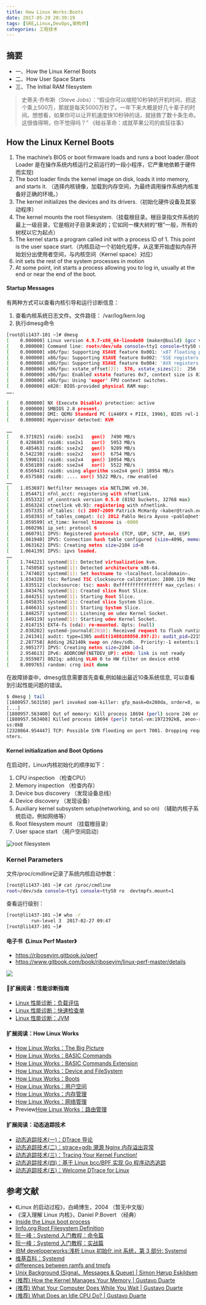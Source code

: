 ```yaml
---
title: How Linux Works:Boots
date: 2017-05-29 20:39:19
tags: [SRE,Linux,DevOps,架构师]
categories: 工程技术
---
```

## 摘要
- 一、How the Linux Kernel Boots
- 二、How User Space Starts
- 三、The Initial RAM filesystem

<!--more-->

>史蒂夫·乔布斯（Steve Jobs）：“假设你可以缩短10秒钟的开机时间，把这个乘上500万，那就是每天5000万秒了。一年下来大概是好几十辈子的时间。想想看，如果你可以让开机速度快10秒钟的话，就拯救了数十条生命。这很值得啊，你不觉得吗？”  《硅谷革命：成就苹果公司的疯狂往事》

## How the Linux Kernel Boots
1. The machine’s BIOS or boot firmware loads and runs a boot loader.(Boot Loader 是在操作系统内核运行之前运行的一段小程序，它严重地依赖于硬件而实现)
2. The boot loader finds the kernel image on disk, loads it into memory, and starts it. （选择内核镜像，加载到内存空间，为最终调用操作系统内核准备好正确的环境。）
3.  The kernel initializes the devices and its drivers.（初始化硬件设备及其驱动程序）
4.  The kernel mounts the root filesystem.（挂载根目录。根目录指文件系统的最上一级目录，它是相对子目录来说的；它如同一棵大树的“根”一般，所有的树杈以它为起点）
5.  The kernel starts a program called init with a process ID of 1. This point is the user space start.（内核启动一个初始化程序，从这里开始虚拟内存开始划分出使用者空间，与内核空间（Kernel space）对应）
6.  init sets the rest of the system processes in motion
7.  At some point, init starts a process allowing you to log in, usually at the end or near the end of the boot.

#### Startup Messages
有两种方式可以查看内核引导和运行诊断信息：
1. 查看内核系统日志文件。文件路径： /var/log/kern.log
2.  执行dmesg命令
```bash
[root@li1437-101 ~]# dmesg
[    0.000000] Linux version 4.9.7-x86_64-linode80 (maker@build) (gcc version 4.7.2 (Debian 4.7.2-5) ) #2 SMP Thu Feb 2 15:43:55 EST 2017
[    0.000000] Command line: root=/dev/sda console=tty1 console=ttyS0 ro  devtmpfs.mount=1
[    0.000000] x86/fpu: Supporting XSAVE feature 0x001: 'x87 floating point registers'
[    0.000000] x86/fpu: Supporting XSAVE feature 0x002: 'SSE registers'
[    0.000000] x86/fpu: Supporting XSAVE feature 0x004: 'AVX registers'
[    0.000000] x86/fpu: xstate_offset[2]:  576, xstate_sizes[2]:  256
[    0.000000] x86/fpu: Enabled xstate features 0x7, context size is 832 bytes, using 'standard' format.
[    0.000000] x86/fpu: Using 'eager' FPU context switches.
[    0.000000] e820: BIOS-provided physical RAM map:
…….

[    0.000000] NX (Execute Disable) protection: active
[    0.000000] SMBIOS 2.8 present.
[    0.000000] DMI: QEMU Standard PC (i440FX + PIIX, 1996), BIOS rel-1.9.1-0-gb3ef39f-prebuilt.qemu-project.org 04/01/2014
[    0.000000] Hypervisor detected: KVM

……
[    0.371925] raid6: sse2x1   gen()  7490 MB/s
[    0.428689] raid6: sse2x1   xor()  5953 MB/s
[    0.485463] raid6: sse2x2   gen()  9289 MB/s
[    0.542230] raid6: sse2x2   xor()  6754 MB/s
[    0.599013] raid6: sse2x4   gen() 10954 MB/s
[    0.656189] raid6: sse2x4   xor()  5522 MB/s
[    0.656943] raid6: using algorithm sse2x4 gen() 10954 MB/s
[    0.657588] raid6: .... xor() 5522 MB/s, rmw enabled
……
[    1.053697] Netfilter messages via NETLINK v0.30.
[    1.054471] nfnl_acct: registering with nfnetlink.
[    1.055332] nf_conntrack version 0.5.0 (8192 buckets, 32768 max)
[    1.056324] ctnetlink v0.93: registering with nfnetlink.
[    1.057335] nf_tables: (c) 2007-2009 Patrick McHardy <kaber@trash.net>
[    1.058393] nf_tables_compat: (c) 2012 Pablo Neira Ayuso <pablo@netfilter.org>
[    1.059599] xt_time: kernel timezone is -0000
[    1.060296] ip_set: protocol 6
[    1.060791] IPVS: Registered protocols (TCP, UDP, SCTP, AH, ESP)
[    1.061940] IPVS: Connection hash table configured (size=4096, memory=64Kbytes)
[    1.063162] IPVS: Creating netns size=2104 id=0
[    1.064139] IPVS: ipvs loaded.
……
[    1.744221] systemd[1]: Detected virtualization kvm.
[    1.745058] systemd[1]: Detected architecture x86-64.
[    1.747402] systemd[1]: Set hostname to <localhost.localdomain>.
[    1.834328] tsc: Refined TSC clocksource calibration: 2800.119 MHz
[    1.835512] clocksource: tsc: mask: 0xffffffffffffffff max_cycles: 0x285cb16f950, max_idle_ns: 440795333193 ns
[    1.843476] systemd[1]: Created slice Root Slice.
[    1.844251] systemd[1]: Starting Root Slice.
[    1.845835] systemd[1]: Created slice System Slice.
[    1.846631] systemd[1]: Starting System Slice.
[    1.848257] systemd[1]: Listening on udev Kernel Socket.
[    1.849119] systemd[1]: Starting udev Kernel Socket.
[    2.014715] EXT4-fs (sda): re-mounted. Opts: (null)
[    2.038202] systemd-journald[2010]: Received request to flush runtime journal from PID 1
[    2.241341] audit: type=1305 audit(1488188850.897:2): audit_pid=2215 old=0 auid=4294967295 ses=4294967295 res=1
[    2.287758] Adding 262140k swap on /dev/sdb.  Priority:-1 extents:1 across:262140k FS
[    2.905177] IPVS: Creating netns size=2104 id=1
[    2.954613] IPv6: ADDRCONF(NETDEV_UP): eth0: link is not ready
[    2.955987] 8021q: adding VLAN 0 to HW filter on device eth0
[    8.009765] random: crng init done
```

在故障排查中，dmesg信息需要首先查看,例如输出最近10条系统信息,
可以查看到引起性能问题的错误。
```bash
$ dmesg | tail
[1880957.563150] perl invoked oom-killer: gfp_mask=0x280da, order=0, oom_score_adj=0
[...]
[1880957.563400] Out of memory: Kill process 18694 (perl) score 246 or sacrifice child
[1880957.563408] Killed process 18694 (perl) total-vm:1972392kB, anon-rss:1953348kB, file-r
ss:0kB
[2320864.954447] TCP: Possible SYN flooding on port 7001. Dropping request. Check SNMP cou
nters.
```

#### Kernel initialization and Boot Options

在启动时，Linux内核初始化的顺序如下：

1. CPU inspection （检查CPU）
2.  Memory inspection （检查内存）
3.  Device bus discovery （发现设备总线）
4.  Device discovery （发现设备）
5.  Auxiliary kernel subsystem setup(networking, and so on) （辅助内核子系统启动，例如网络等）
6.  Root filesystem mount （挂载根目录）
7.  User space start （用户空间启动）

![root filesystem](http://riboseyim-qiniu.riboseyim.com/Linux_kernel_root_filesystem.png)

### Kernel Parameters

文件/proc/cmdline记录了系统内核启动参数：
```bash
[root@li1437-101 ~]# cat /proc/cmdline
root=/dev/sda console=tty1 console=ttyS0 ro  devtmpfs.mount=1
```
查看运行级别：
```bash
[root@li1437-101 ~]# who -r
		 run-level 3  2017-02-27 09:47
[root@li1437-101 ~]#
```

#### 电子书《Linux Perf Master》

- https://riboseyim.gitbook.io/perf
- https://www.gitbook.com/book/riboseyim/linux-perf-master/details

![](http://riboseyim-qiniu.riboseyim.com/banner-LPM-201803.png)

#### 扩展阅读：性能诊断指南
- [Linux 性能诊断：负载评估](https://riboseyim.com/2017/12/11/Linux-Perf-Load/)
- [Linux 性能诊断：快速检查单](https://riboseyim.com/2017/12/11/Linux-Perf-Netflix/)
- [Linux 性能诊断：JVM](https://riboseyim.com/2018/08/07/Linux-Perf-JVM/)

#### 扩展阅读：How Linux Works
- [How Linux Works：The Big Picture](https://riboseyim.com/2019/04/21/Linux-Works/)
- [How Linux Works：BASIC Commands](https://riboseyim.com/2017/04/26/Linux-Commands/)
- [How Linux Works：BASIC Commands Extension](https://riboseyim.com/2018/09/03/Linux-Commands-New/)
- [How Linux Works：Device and FileSystem](https://riboseyim.com/2018/06/07/Linux-Works-FileSystem/)
- [How Linux Works：Boots](https://riboseyim.com/2017/05/29/Linux-Works-Boots/)
- [How Linux Works：用户空间](https://riboseyim.com/2019/04/21/Linux-Works-User-Space/)
- [How Linux Works：内存管理](https://riboseyim.com/2017/12/11/Linux-Works-Memory/)
- [How Linux Works：网络管理](https://riboseyim.com/2018/01/08/Linux-Works-Network/)
- Preview[How Linux Works：路由管理](https://riboseyim.com/2019/03/05/Linux-Works-Router/)

#### 扩展阅读：动态追踪技术
- [动态追踪技术(一)：DTrace 导论](https://riboseyim.com/2016/11/26/DTrace/)
- [动态追踪技术(二)：strace+gdb 溯源 Nginx 内存溢出异常 ](https://mp.weixin.qq.com/s?__biz=MjM5MTY1MjQ3Nw==&mid=2651939588&idx=1&sn=35f71c5f88d1edf23cb2efc812ab8e6c&chksm=bd578c168a20050041c08618281691f0111f61c789097a69095933057618637fc54817815921#rd)
- [动态追踪技术(三)：Tracing Your Kernel Function!](https://riboseyim.com/2017/04/17/DTrace_FTrace/)
- [动态追踪技术(四)：基于 Linux bcc/BPF 实现 Go 程序动态追踪](https://riboseyim.com/2017/06/27/DTrace_bcc/)
- [动态追踪技术(五)：Welcome DTrace for Linux](https://riboseyim.com/2018/02/16/DTrace-Linux/)

## 参考文献
- 《Linux 的启动过程》，白崎博生，2004 （暂无中文版）
- 《深入理解 Linux 内核》，Daniel P.Bovert （经典）
- [Inside the Linux boot process](https://www.ibm.com/developerworks/library/l-linuxboot/)
- [linfo.org:Root Filesystem Definition](http://www.linfo.org/root_filesystem.html)
- [阮一峰：Systemd 入门教程：命令篇](http://www.ruanyifeng.com/blog/2016/03/systemd-tutorial-commands.html)
- [阮一峰：Systemd 入门教程：实战篇](http://www.ruanyifeng.com/blog/2016/03/systemd-tutorial-part-two.html)
- [IBM developerworks:浅析 Linux 初始化 init 系统，第 3 部分: Systemd](https://www.ibm.com/developerworks/cn/linux/1407_liuming_init3/)
- [维基百科：Systemd](https://zh.wikipedia.org/wiki/Systemd)
- [differences between ramfs and tmpfs](http://www.jamescoyle.net/knowladge/951-the-difference-between-a-tmpfs-and-ramfs-ram-disk)
- [Unix Background (Signal、Messages & Queue) | Simon Hørup Eskildsen](http://sirupsen.com/unix-background-queue/)
- [(推荐) How the Kernel Manages Your Memory | Gustavo Duarte ](http://duartes.org/gustavo/blog/post/how-the-kernel-manages-your-memory/)
- [(推荐) What Your Computer Does While You Wait | Gustavo Duarte ](http://duartes.org/gustavo/blog/post/what-your-computer-does-while-you-wait/)
- [(推荐) What Does an Idle CPU Do? | Gustavo Duarte ](http://duartes.org/gustavo/blog/post/what-does-an-idle-cpu-do/)
